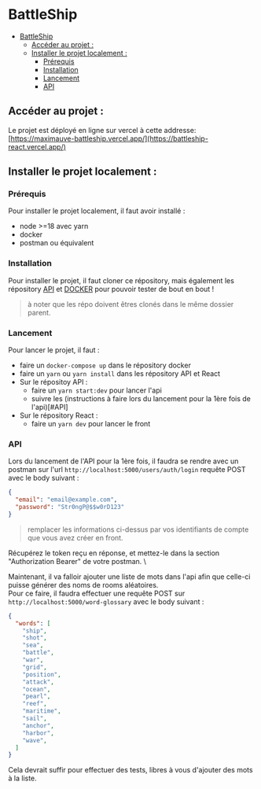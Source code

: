 # BattleShip

- [BattleShip](#battleship)
  - [Accéder au projet :](#accéder-au-projet-)
  - [Installer le projet localement :](#installer-le-projet-localement-)
    - [Prérequis](#prérequis)
    - [Installation](#installation)
    - [Lancement](#lancement)
    - [API](#api)


## Accéder au projet :

Le projet est déployé en ligne sur vercel à cette addresse: [https://maximauve-battleship.vercel.app/](https://battleship-react.vercel.app/)

## Installer le projet localement :

### Prérequis
Pour installer le projet localement, il faut avoir installé :
- node >=18 avec yarn
- docker 
- postman ou équivalent

### Installation
Pour installer le projet, il faut cloner ce répository, mais également les répository [API](https://github.com/Maximauve/Battleship-API) et [DOCKER](https://github.com/Maximauve/Battleship-Docker) pour pouvoir tester de bout en bout !
> à noter que les répo doivent êtres clonés dans le même dossier parent.

### Lancement
Pour lancer le projet, il faut :
- faire un `docker-compose up` dans le répository docker
- faire un `yarn` ou `yarn install` dans les répository API et React
- Sur le répositoy API :
  - faire un `yarn start:dev` pour lancer l'api
  - suivre les (instructions à faire lors du lancement pour la 1ère fois de l'api)[#API]
- Sur le répository React :
  - faire un `yarn dev` pour lancer le front


### API
Lors du lancement de l'API pour la 1ère fois, il faudra se rendre avec un postman sur l'url `http://localhost:5000/users/auth/login` requête POST avec le body suivant :
```json
{
  "email": "email@example.com",
  "password": "Str0ngP@$$w0rD123"
}
```
> remplacer les informations ci-dessus par vos identifiants de compte que vous avez créer en front.

Récupérez le token reçu en réponse, et mettez-le dans la section "Authorization Bearer" de votre postman. \

Maintenant, il va falloir ajouter une liste de mots dans l'api afin que celle-ci puisse générer des noms de rooms aléatoires. \
Pour ce faire, il faudra effectuer une requête POST sur `http://localhost:5000/word-glossary` avec le body suivant :
```json
{
  "words": [
    "ship",
    "shot",
    "sea",
    "battle",
    "war",
    "grid",
    "position",
    "attack",
    "ocean",
    "pearl",
    "reef",
    "maritime",
    "sail",
    "anchor",
    "harbor",
    "wave",
  ]
}
```
Cela devrait suffir pour effectuer des tests, libres à vous d'ajouter des mots à la liste.